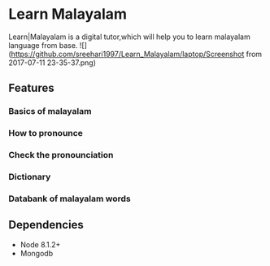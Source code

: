 # Learn Malayalam

Learn|Malayalam is a digital tutor,which will help you to learn malayalam language from base.
![](https://github.com/sreehari1997/Learn_Malayalam/laptop/Screenshot from 2017-07-11 23-35-37.png)
## Features
### Basics of malayalam
### How to pronounce
### Check the pronounciation
### Dictionary
### Databank of malayalam words

## Dependencies
- Node 8.1.2+
- Mongodb




